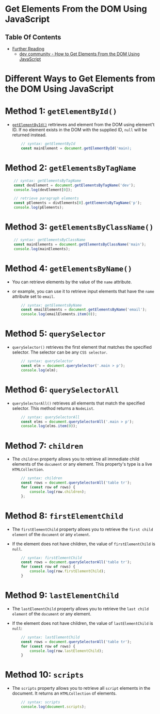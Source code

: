 # Get Elements From the DOM Using JavaScript

## Table Of Contents
- [Further Reading]()
  - [dev community - How to Get Elements From the DOM Using JavaScript](https://dev.to/shahednasser/how-to-get-elements-from-the-dom-using-javascript-1676)


# Different Ways to Get Elements from the DOM Using JavaScript

# Method 1: `getElementById()`
* [`getElementById()`](https://developer.mozilla.org/en-US/docs/Web/API/Document/getElementById) rettrieves and element from the DOM using element't ID. If no element exists in the DOM with the supplied ID, `null` will be returned instead.

    ```js
        // syntax: getElementById
        const mainElement = document.getElementById('main);
    ```

# Method 2: `getElementsByTagName`
```js
    // syntax: getElementsByTagName
    const devElement = document.getElementsByTagName('dev');
    console.log(devElement[0]);

    // retrieve paragraph elements
    const pElements = divElements[0].getElementsByTagName('p');
    console.log(pElements);
```

# Method 3: `getElementsByClassName()`
```js
    // syntax: getElementsByClassName
    const mainElements = document.getElementsByClassName('main');
    console.log(mainElements);
```

# Method 4: `getElementsByName()`
* You can retrieve elements by the value of the `name` attribute.
* or example, you can use it to retrieve input elements that have the `name` attribute set to `email`.

    ```js
        // syntax: getElementsByName
        const emailElements = document.getElementsByName('email');
        console.log(emailElements.item(0));
    ```

# Method 5: `querySelector`
* `querySelector()`  retrieves the first element that matches the specified selector. The selector can be any `CSS selector`.

    ```js
        // syntax: querySelector
        const elm = document.querySelector('.main > p');
        console.log(elm);
    ```

# Method 6: `querySelectorAll` 
* `querySelectorAll()` retrieves all elements that match the specified selector. This method returns a `NodeList`.

    ```js
        // syntax: querySelectorAll
        const elms = document.querySelectorAll('.main > p');
        console.log(elms.item(0));
    ```

# Method 7: `children`
* The `children` property allows you to retrieve all immediate child elements of the `document` or any element. This property's type is a live `HTMLCollection`.

    ```js
        // syntax: children
        const rows = document.querySelectorAll('table tr');
        for (const row of rows) {
            console.log(row.children);
        };
    ```

# Method 8: `firstElementChild`
* The `firstElementChild` property allows you to retrieve the `first child element` of the `document` or any `element`.
* If the element does not have children, the value of `firstElementChild` is `null`.

    ```js
        // syntax: firstElementChild
        const rows = document.querySelectorAll('table tr');
        for (const row of rows) {
            console.log(row.firstElementChild);
        }
    ```

# Method 9: `lastElementChild`
* The `lastElementChild` property allows you to retrieve the `last child element` of the `document` or any element.
* If the element does not have children, the value of `lastElementChild` is `null`:

    ```js
        // syntax: lastElementChild
        const rows = document.querySelectorAll('table tr');
        for (const row of rows) {
            console.log(row.lastElementChild);
        }
    ```

# Method 10: `scripts`
* The `scripts` property allows you to retrieve all `script` elements in the document. It returns an `HTMLCollection` of elements.

    ```js
        // syntax: scripts
        console.log(document.scripts);
    ```